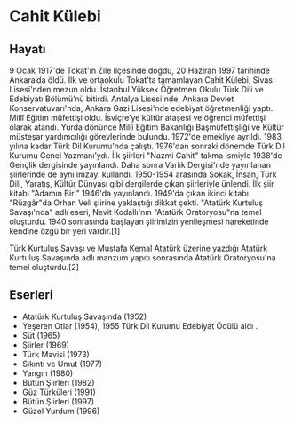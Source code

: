 # Cahit Külebi

## Hayatı

9 Ocak 1917'de Tokat'ın Zile ilçesinde doğdu, 20 Haziran 1997 tarihinde Ankara’da öldü. İlk ve ortaokulu Tokat'ta tamamlayan Cahit Külebi, Sivas Lisesi'nden mezun oldu. İstanbul Yüksek Öğretmen Okulu Türk Dili ve Edebiyatı Bölümü’nü bitirdi. Antalya Lisesi'nde, Ankara Devlet Konservatuvarı'nda, Ankara Gazi Lisesi'nde edebiyat öğretmenliği yaptı. Millî Eğitim müfettişi oldu. İsviçre’ye kültür ataşesi ve öğrenci müfettişi olarak atandı. Yurda dönünce Millî Eğitim Bakanlığı Başmüfettişliği ve Kültür müsteşar yardımcılığı görevlerinde bulundu. 1972'de emekliye ayrıldı. 1983 yılına kadar Türk Dil Kurumu'nda çalıştı. 1976'dan sonraki dönemde Türk Dil Kurumu Genel Yazmanı’ydı. İlk şiirleri "Nazmi Cahit" takma ismiyle 1938'de Gençlik dergisinde yayınlandı. Daha sonra Varlık Dergisi'nde yayınlanan şiirlerinde de aynı imzayı kullandı. 1950-1954 arasında Sokak, İnsan, Türk Dili, Yaratış, Kültür Dünyası gibi dergilerde çıkan şiirleriyle ünlendi. İlk şiir kitabı "Adamın Biri" 1946'da yayınlandı. 1949'da çıkan ikinci kitabı "Rüzgâr"da Orhan Veli şiirine yaklaştığı dikkat çekti. "Atatürk Kurtuluş Savaşı'nda" adlı eseri, Nevit Kodallı'nın "Atatürk Oratoryosu"na temel oluşturdu. 1940 sonrasında başlayan şiirimizin yenileşmesi hareketinde kendine özgü bir yeri vardır.[1]

Türk Kurtuluş Savaşı ve Mustafa Kemal Atatürk üzerine yazdığı Atatürk Kurtuluş Savaşında adlı manzum yapıtı sonrasında Atatürk Oratoryosu'na temel oluşturdu.[2]

## Eserleri
* Atatürk Kurtuluş Savaşında (1952)
* Yeşeren Otlar (1954), 1955 Türk Dil Kurumu Edebiyat Ödülü aldı .
* Süt (1965)
* Şiirler (1969)
* Türk Mavisi (1973)
* Sıkıntı ve Umut (1977)
* Yangın (1980)
* Bütün Şiirleri (1982)
* Güz Türküleri (1991)
* Bütün Şiirleri (1997)
* Güzel Yurdum (1996)
